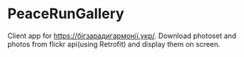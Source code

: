 # PeaceRunGallery
Client app for https://бігзарадигармонії.укр/. Download photoset and photos from flickr api(using Retrofit) and display them on screen. 
